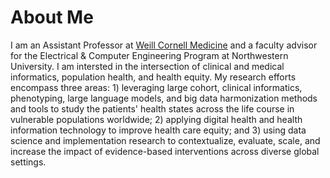 # About Me

 I am an Assistant Professor at <a href='https://lp.constantcontactpages.com/cu/qXKI1wT/EMNewsletterDecember2023'>Weill Cornell Medicine</a> and a faculty advisor for the Electrical & Computer Engineering Program at Northwestern University. I am intersted in the intersection of clinical and medical informatics, population health, and health equity. My research efforts encompass three areas: 1) leveraging large cohort, clinical informatics, phenotyping, large language models, and big data harmonization methods and tools to study the patients' health states across the life course in vulnerable populations worldwide; 2) applying digital health and health information technology to improve health care equity; and 3) using data science and implementation research to contextualize, evaluate, scale, and increase the impact of evidence-based interventions across diverse global settings. 